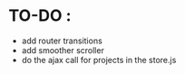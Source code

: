# TO-DO :

- add router transitions
- add smoother scroller
- do the ajax call for projects in the store.js
